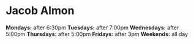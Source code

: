 # Jacob Almon

**Mondays:** after 6:30pm
**Tuesdays:** after 7:00pm
**Wednesdays:** after 5:00pm
**Thursdays:** after 5:00pm
**Fridays:** after 3pm
**Weekends:** all day
